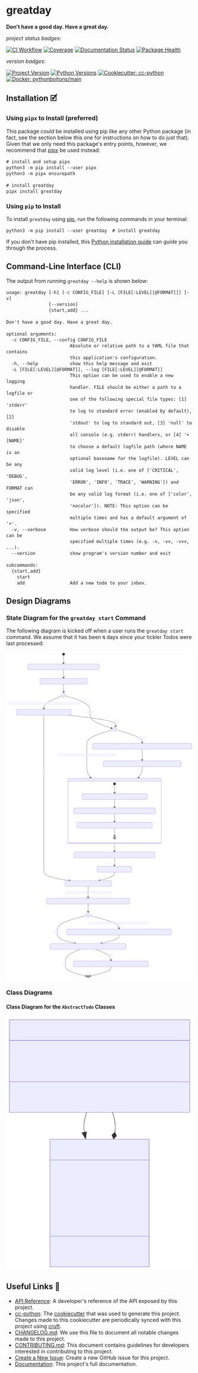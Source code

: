 # greatday

**Don't have a good day. Have a great day.**

_project status badges:_

[![CI Workflow](https://github.com/bbugyi200/greatday/actions/workflows/ci.yml/badge.svg)](https://github.com/bbugyi200/greatday/actions/workflows/ci.yml)
[![Coverage](https://codecov.io/gh/bbugyi200/greatday/branch/master/graph/badge.svg)](https://codecov.io/gh/bbugyi200/greatday)
[![Documentation Status](https://readthedocs.org/projects/greatday/badge/?version=latest)](https://greatday.readthedocs.io/en/latest/?badge=latest)
[![Package Health](https://snyk.io/advisor/python/greatday/badge.svg)](https://snyk.io/advisor/python/greatday)

_version badges:_

[![Project Version](https://img.shields.io/pypi/v/greatday)](https://pypi.org/project/greatday/)
[![Python Versions](https://img.shields.io/pypi/pyversions/greatday)](https://pypi.org/project/greatday/)
[![Cookiecutter: cc-python](https://img.shields.io/static/v1?label=cc-python&message=2022.01.04&color=d4aa00&logo=cookiecutter&logoColor=d4aa00)](https://github.com/python-boltons/cc-python)
[![Docker: pythonboltons/main](https://img.shields.io/static/v1?label=pythonboltons%20%2F%20main&message=2021.12.22&color=8ec4ad&logo=docker&logoColor=8ec4ad)](https://github.com/python-boltons/docker-python)


## Installation 🗹

### Using `pipx` to Install (preferred)

This package _could_ be installed using pip like any other Python package (in
fact, see the section below this one for instructions on how to do just that).
Given that we only need this package's entry points, however, we recommend that
[pipx][11] be used instead:

```shell
# install and setup pipx
python3 -m pip install --user pipx
python3 -m pipx ensurepath

# install greatday
pipx install greatday
```

### Using `pip` to Install

To install `greatday` using [pip][9], run the following
commands in your terminal:

``` shell
python3 -m pip install --user greatday  # install greatday
```

If you don't have pip installed, this [Python installation guide][10] can guide
you through the process.


## Command-Line Interface (CLI)

The output from running `greatday --help` is shown below:

<!-- [[[[[kooky.cog
import subprocess

popen = subprocess.Popen(["greatday", "--help"], stdout=subprocess.PIPE)
stdout, _ = popen.communicate()
print("```", stdout.decode().strip(), "```", sep="\n")
]]]]] -->
```
usage: greatday [-h] [-c CONFIG_FILE] [-L [FILE[:LEVEL][@FORMAT]]] [-v]
                [--version]
                {start,add} ...

Don't have a good day. Have a great day.

optional arguments:
  -c CONFIG_FILE, --config CONFIG_FILE
                        Absolute or relative path to a YAML file that contains
                        this application's configuration.
  -h, --help            show this help message and exit
  -L [FILE[:LEVEL][@FORMAT]], --log [FILE[:LEVEL][@FORMAT]]
                        This option can be used to enable a new logging
                        handler. FILE should be either a path to a logfile or
                        one of the following special file types: [1] 'stderr'
                        to log to standard error (enabled by default), [2]
                        'stdout' to log to standard out, [3] 'null' to disable
                        all console (e.g. stderr) handlers, or [4] '+[NAME]'
                        to choose a default logfile path (where NAME is an
                        optional basename for the logfile). LEVEL can be any
                        valid log level (i.e. one of ['CRITICAL', 'DEBUG',
                        'ERROR', 'INFO', 'TRACE', 'WARNING']) and FORMAT can
                        be any valid log format (i.e. one of ['color', 'json',
                        'nocolor']). NOTE: This option can be specified
                        multiple times and has a default argument of '+'.
  -v, --verbose         How verbose should the output be? This option can be
                        specified multiple times (e.g. -v, -vv, -vvv, ...).
  --version             show program's version number and exit

subcommands:
  {start,add}
    start
    add                 Add a new todo to your inbox.
```
<!-- [[[[[end]]]]] -->

<!-- [[[[[kooky.cog
from pathlib import Path

lines = Path("./docs/design/design.md").read_text().split("\n")
if any(L.strip() for L in lines):
    fixed_lines = [L.replace("(.", "(./docs/design") if L.startswith("![") else L for L in lines]
    print("## Design Diagrams\n")
    print("\n".join(fixed_lines))
]]]]] -->
## Design Diagrams

### State Diagram for the `greatday start` Command

The following diagram is kicked off when a user runs the `greatday start`
command. We assume that it has been `N` days since your tickler Todos were last
processed:

![diagram](./docs/design/design-1.svg)

### Class Diagrams

#### Class Diagram for the `AbstractTodo` Classes

![diagram](./docs/design/design-2.svg)

<!-- [[[[[end]]]]] -->


## Useful Links 🔗

* [API Reference][3]: A developer's reference of the API exposed by this
  project.
* [cc-python][4]: The [cookiecutter][5] that was used to generate this project.
  Changes made to this cookiecutter are periodically synced with this project
  using [cruft][12].
* [CHANGELOG.md][2]: We use this file to document all notable changes made to
  this project.
* [CONTRIBUTING.md][7]: This document contains guidelines for developers
  interested in contributing to this project.
* [Create a New Issue][13]: Create a new GitHub issue for this project.
* [Documentation][1]: This project's full documentation.


[1]: https://greatday.readthedocs.io/en/latest
[2]: https://github.com/bbugyi200/greatday/blob/master/CHANGELOG.md
[3]: https://greatday.readthedocs.io/en/latest/modules.html
[4]: https://github.com/python-boltons/cc-python
[5]: https://github.com/cookiecutter/cookiecutter
[6]: https://docs.readthedocs.io/en/stable/
[7]: https://github.com/bbugyi200/greatday/blob/master/CONTRIBUTING.md
[8]: https://github.com/bbugyi200/greatday
[9]: https://pip.pypa.io
[10]: http://docs.python-guide.org/en/latest/starting/installation/
[11]: https://github.com/pypa/pipx
[12]: https://github.com/cruft/cruft
[13]: https://github.com/bbugyi200/greatday/issues/new/choose
